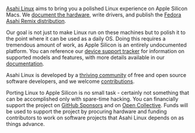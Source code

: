 [Asahi Linux](https://asahilinux.org) aims to bring you a polished Linux experience on Apple Silicon Macs. We [document the hardware](https://asahilinux.org/docs/), write drivers, and publish the [Fedora Asahi Remix distribution](https://asahilinux.org/fedora/).

Our goal is not just to make Linux run on these machines but to polish it to the point where it can be used as a daily OS. Doing this requires a tremendous amount of work, as Apple Silicon is an entirely undocumented platform. You can reference our [device support tracker](https://asahilinux.org/fedora/#device-support) for information on supported models and features, with more details available in our [documentation](https://asahilinux.org/docs/platform/feature-support/overview/).

Asahi Linux is developed by a [thriving community](https://asahilinux.org/community/) of free and open source software developers, and we welcome [contributions](https://asahilinux.org/contribute/).

Porting Linux to Apple Silicon is no small task - certainly not something that can be accomplished only with spare-time hacking. You can financially support the project on [GitHub Sponsors](https://github.com/sponsors/AsahiLinux) and on [Open Collective](https://opencollective.com/asahilinux). Funds will be used to support the project by procuring hardware and funding contributors to work on software projects that Asahi Linux depends on as things advance.
